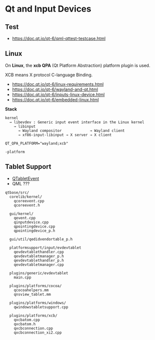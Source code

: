 # Qt and Input Devices

## Test

* https://doc.qt.io/qt-6/qml-qttest-testcase.html

## Linux

On **Linux**, the **xcb QPA** (Qt Platform Abstraction) platform plugin is used.

XCB means X protocol C-language Binding.

* https://doc.qt.io/qt-6/linux-requirements.html
* https://doc.qt.io/qt-6/wayland-and-qt.html
* https://doc.qt.io/qt-6/inputs-linux-device.html
* https://doc.qt.io/qt-6/embedded-linux.html

**Stack**
```
kernel
  → libevdev : Generic input event interface in the Linux kernel
    → libinput
      → Wayland compositor             → Wayland client
      → xf86-input-libinput → X server → X client
```

```
QT_QPA_PLATFORM="wayland;xcb"
```

```
-platform
```

## Tablet Support

* [QTabletEvent](https://doc.qt.io/qt-6/qtabletevent.html)
* QML ???

```
qtbase/src/
  corelib/kernel/
    qcoreevent.cpp
    qcoreevent.h

  gui/kernel/
    qevent.cpp
    qinputdevice.cpp
    qpointingdevice.cpp
    qpointingdevice_p.h

  gui/util/qedidvendortable_p.h

  platformsupport/input/evdevtablet
    qevdevtablethandler.cpp
    qevdevtabletmanager_p.h
    qevdevtablethandler_p.h
    qevdevtabletmanager.cpp

  plugins/generic/evdevtablet
    main.cpp

  plugins/platforms/cocoa/
    qcocoahelpers.mm
    qnsview_tablet.mm

  plugins/platforms/windows/
    qwindowstabletsupport.cpp

  plugins/platforms/xcb/
    qxcbatom.cpp
    qxcbatom.h
    qxcbconnection.cpp
    qxcbconnection_xi2.cpp
```
